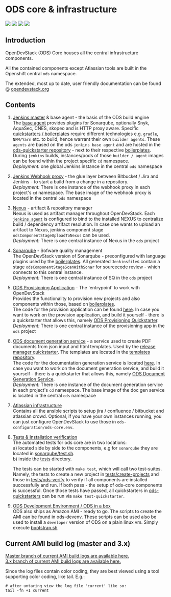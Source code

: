 # ODS core & infrastructure

![](https://github.com/opendevstack/ods-core/workflows/Continous%20Integration%20Tests/badge.svg?branch=master)
![](https://9659ca82cc90.ngrok.io/images/buildStatus_master.svg)
![](https://9659ca82cc90.ngrok.io/images/buildStatus_3.x.svg)
![](https://9659ca82cc90.ngrok.io/images/buildStatus_feature_ods-devenv.svg)

## Introduction
OpenDevStack (ODS) Core houses all the central infrastructure components.

All the contained components except Atlassian tools are built in the Openshift central `ods` namespace.

The extended, most up to date, user friendly documentation can be found @ [opendevstack.org](https://www.opendevstack.org/ods-documentation/)

## Contents
1. [Jenkins master](jenkins/master) & base agent - the basis of the ODS build engine<br>
The [base agent](jenkins/agent-base) provides plugins for Sonarqube, optionally Snyk, AquaSec, CNES, skopeo and is HTTP proxy aware.
Specific [quickstarters / boilerplates](https://github.com/opendevstack/ods-quickstarters/tree/master) require different technologies e.g. `gradle`, `NPM/Yarn` etc. to build, hence warrant their own `builder agents`. These `agents` are based on the ods `jenkins base agent` and are hosted in the [ods-quickstarter repository](https://github.com/opendevstack/ods-quickstarters/tree/master/common/jenkins-agents) - next to their respective [boilerplates](https://github.com/opendevstack/ods-quickstarters/tree/master). <br>During `jenkins` builds, instances/pods of those `builder / agent` images can be found within the project specific `cd` namespace.
<br>*Deployment:* one global Jenkins instance in the central `ods` namespace

1. [Jenkins Webhook proxy](jenkins/webhook-proxy) - the glue layer between Bitbucket / Jira and Jenkins - to start a build from a change in a repository.
<br>*Deployment:* There is one instance of the webhook proxy in each project's `cd` namespace. The base image of the webhook proxy is located in the central `ods` namespace

1. [Nexus](nexus) - artifact & repository manager<br>
Nexus is used as artifact manager throughout OpenDevStack. Each [`jenkins agent`](https://github.com/opendevstack/ods-quickstarters/tree/master/common/jenkins-agents) is configured to bind to the installed NEXUS to centralize build / dependency artifact resolution. In case one wants to upload an artifact to Nexus, jenkins component stage `odsComponentStageUploadToNexus` can be used.
<br>*Deployment:* There is one central instance of Nexus in the `ods` project

1. [Sonarqube](sonarqube) - Sofware quality management <br>
The OpenDevStack version of Sonarqube - preconfigured with language plugins used by the [boilerplates](https://github.com/opendevstack/ods-quickstarters/tree/master). All generated `Jenkinsfile`s contain a stage `odsComponentStageScanWithSonar` for sourcecode review - which connects to this central instance.
<br>*Deployment:* There is one central instance of SQ in the `ods` project

1. [ODS Provisioning Application](ods-provisioning-app) - The 'entrypoint' to work with OpenDevStack<br>
Provides the functionality to provision new projects and also components within those, based on [boilerplates](https://github.com/opendevstack/ods-quickstarters/tree/master). <br>The code for the provision application can be found [here](https://github.com/opendevstack/ods-provisioning-app). In case you want to work on the provision application, and build it yourself - there is a quickstarter that allows this, namely [ODS Provisioning Quickstarter](https://github.com/opendevstack/ods-quickstarters/tree/master/ods-provisioning-app).
<br>*Deployment:* There is one central instance of the provisioning app in the `ods` project

1. [ODS document generation service](ods-document-generation-svc) - a service used to create PDF documents from json input and html templates.
Used by the [release manager quickstarter](https://github.com/opendevstack/ods-quickstarters/tree/master/release-manager).
The templates are located in the [templates repository](https://github.com/opendevstack/ods-document-generation-templates). <br>The code for the documentation generation service is located [here](https://github.com/opendevstack/ods-document-generation-svc). In case you want to work on the document generation service, and build it yourself - there is a quickstarter that allows this, namely [ODS Document Generation Service](https://github.com/opendevstack/ods-quickstarters/tree/master/ods-document-gen-svc). <br>*Deployment:* There is one instance of the document generation service in each project's `cd` namespace. The base image of the doc gen service is located in the central `ods` namespace

1. [Atlassian infrastructure](infrastructure-setup) <br>
Contains all the ansible scripts to setup jira / confluence / bitbucket and atlassian crowd. Optional, if you have your own instances running, you can just configure OpenDevStack to use those in `ods-configuration/ods-core.env`.

1. [Tests & Installation verification](tests) <br>
The automated tests for ods core are in two locations:<br>
a) located side by side to the components, e.g for `sonarqube` they are located in [sonarqube/test.sh](sonarqube/test.sh). <br>
b) inside the [tests](tests) directory. </p> The tests can be started with `make test`, which will call two test-suites. Namely, the tests to create a new project in [tests/create-projects](tests/create-projects) and those in [tests/ods-verify](tests/ods-verify) to verify if all components are installed successfully and run. If both pass - the setup of ods-core components is successful. Once those tests have passed, all quickstarters in [ods-quickstarters](https://github.com/opendevstack/ods-quickstarters) can be run via `make test-quickstarter`.

1. [ODS Development Environment / ODS in a box](ods-devenv)<br>
ODS also ships as Amazon AMI - ready to go. The scripts to create the AMI can be found in ods-devenv. These scripts can be used also be used to install a `developer` version of ODS on a plain linux vm. Simply execute [bootstrap.sh](ods-devenv/scripts/bootstrap.sh)

## Current AMI build log (master and 3.x)
[Master branch of current AMI build logs are available here.](https://9659ca82cc90.ngrok.io/images/current_log_master.tar.gz)<br>
[3.x branch of current AMI build logs are available here.](https://9659ca82cc90.ngrok.io/images/current_log_3-x.tar.gz)

Since the log files contain color coding, they are best viewed using a tool supporting color coding, like tail. E.g.:


```
# after untaring view the log file 'current' like so:
tail -fn +1 current
```
